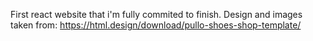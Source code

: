 First react website that i'm fully commited to finish.
Design and images taken from: https://html.design/download/pullo-shoes-shop-template/
